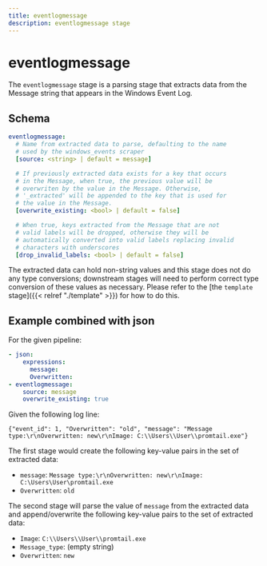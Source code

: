 ```yaml
---
title: eventlogmessage
description: eventlogmessage stage
---
```

# eventlogmessage

The `eventlogmessage` stage is a parsing stage that extracts data from the Message string that appears in the Windows Event Log.

## Schema

```yaml
eventlogmessage:
  # Name from extracted data to parse, defaulting to the name
  # used by the windows_events scraper
  [source: <string> | default = message]

  # If previously extracted data exists for a key that occurs
  # in the Message, when true, the previous value will be
  # overwriten by the value in the Message. Otherwise,
  # '_extracted' will be appended to the key that is used for
  # the value in the Message.
  [overwrite_existing: <bool> | default = false]

  # When true, keys extracted from the Message that are not
  # valid labels will be dropped, otherwise they will be
  # automatically converted into valid labels replacing invalid
  # characters with underscores
  [drop_invalid_labels: <bool> | default = false]
```

The extracted data can hold non-string values and this stage does not do any
type conversions; downstream stages will need to perform correct type
conversion of these values as necessary. Please refer to the
[the `template` stage]({{< relref "./template" >}}) for how to do this.

## Example combined with json

For the given pipeline:

```yaml
- json:
    expressions:
      message:
      Overwritten:
- eventlogmessage:
    source: message
    overwrite_existing: true
```

Given the following log line:

```
{"event_id": 1, "Overwritten": "old", "message": "Message type:\r\nOverwritten: new\r\nImage: C:\\Users\\User\\promtail.exe"}
```

The first stage would create the following key-value pairs in the set of
extracted data:

- `message`: `Message type:\r\nOverwritten: new\r\nImage: C:\Users\User\promtail.exe`
- `Overwritten`: `old`

The second stage will parse the value of `message` from the extracted data
and append/overwrite the following key-value pairs to the set of extracted data:

- `Image`: `C:\\Users\\User\\promtail.exe`
- `Message_type`: (empty string)
- `Overwritten`: `new`

